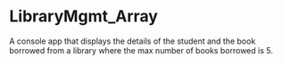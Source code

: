 # LibraryMgmt_Array
 A console app that displays the details of the student and the book borrowed from a library where the max number of books borrowed is 5.


